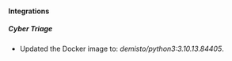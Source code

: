 #### Integrations
##### Cyber Triage
- Updated the Docker image to: *demisto/python3:3.10.13.84405*.
